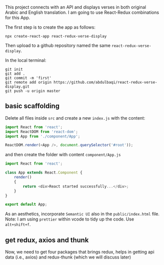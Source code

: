 This project connects with an API and displays verses in both original Arabic and English translation. I am going to use React-Redux combinations for this App.

The first step is to create the app as follows:

```
npx create-react-app react-redux-verse-display
```

Then upload to a github repository named the same `react-redux-verse-display`. 

In the local terminal:
```
git init
git add .
git commit -m 'first'
git remote add origin https://github.com/abdulbaqi/react-redux-verse-display.git
git push -u origin master
```

## basic scaffolding

Delete all files inside `src` and create a new `index.js` with the content:

```javascript
import React from 'react';
import ReactDOM from 'react-dom';
import App from './component/App';

ReactDOM.render(<App />, document.querySelector('#root'));

```

and then create the folder with content `component/App.js`

```javascript
import React from 'react';

class App extends React.Component {
    render()
    {
        return <div>React started successfully...</div>;
    }
}

export default App;
```
As an aesthetics, incorporate `Semantic UI` also in the `public/index.html` file. 
Note: I am using `prettier` within vcode to tidy up the code. Use `alt+shift+f`. 

## get redux, axios and thunk

Now, we need to get four packages that brings redux, helps in getting api data (i.e., axios) and redux-thunk (which we will discuss later)

